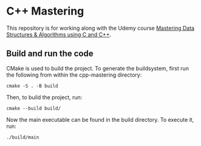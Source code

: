 # C++ Mastering

This repository is for working along with the Udemy course [Mastering Data Structures & Algorithms using C and C++](https://www.udemy.com/course/datastructurescncpp).

## Build and run the code

CMake is used to build the project. To generate the buildsystem, first run the following from within the cpp-mastering directory:

`cmake -S . -B build`

Then, to build the project, run:

`cmake --build build/`

Now the main executable can be found in the build directory. To execute it, run:

`./build/main`
